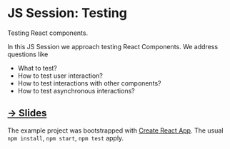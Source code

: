 # JS Session: Testing

Testing React components.


In this JS Session we approach testing React Components. We address questions like

* What to test?
* How to test user interaction?
* How to test interactions with other components?
* How to test asynchronous interactions?

## [→ Slides](slides.pdf)

The example project was bootstrapped with [Create React App](https://github.com/facebook/create-react-app). The usual `npm install`, `npm start`, `npm test` apply.
